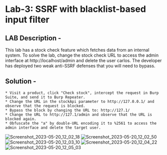 # Lab-3: SSRF with blacklist-based input filter
## LAB Description - 
This lab has a stock check feature which fetches data from an internal system. To solve the lab, change the stock check URL to access the admin interface at http://localhost/admin and delete the user carlos. The developer has deployed two weak anti-SSRF defenses that you will need to bypass.

## Solution - 
    * Visit a product, click "Check stock", intercept the request in Burp Suite, and send it to Burp Repeater.
    * Change the URL in the stockApi parameter to http://127.0.0.1/ and observe that the request is blocked.
    * Bypass the block by changing the URL to: http://127.1/
    * Change the URL to http://127.1/admin and observe that the URL is blocked again.
    * Obfuscate the "a" by double-URL encoding it to %2561 to access the admin interface and delete the target user.


![Screenshot_2023-05-20_12_02_18](https://github.com/a-fai1ur3/Writeups/assets/119417999/65d2e7f3-bc30-4279-b0db-192cb6e47c40)
![Screenshot_2023-05-20_12_02_50](https://github.com/a-fai1ur3/Writeups/assets/119417999/d2429cfb-b208-408e-a328-f3761c1b8d1b)
![Screenshot_2023-05-20_12_03_10](https://github.com/a-fai1ur3/Writeups/assets/119417999/ab1f99d6-b6f4-45b5-846f-de1acab70ee2)
![Screenshot_2023-05-20_12_04_22](https://github.com/a-fai1ur3/Writeups/assets/119417999/b5bafe46-78d2-474f-9e92-1cb707e76507)
![Screenshot_2023-05-20_12_05_03](https://github.com/a-fai1ur3/Writeups/assets/119417999/eed16984-4444-40b4-9727-a30ffd5227a0)
